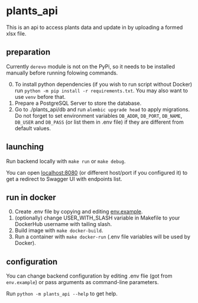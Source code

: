 # plants_api

This is an api to access plants data and update in by uploading a formed xlsx file.

## preparation

Currently `derevo` module is not on the PyPi, so it needs to be installed manually before running folowing
commands.

0. To install python dependencies (if you wish to run script without Docker)
  run `python -m pip install -r requirements.txt`. You may also want to use `venv` before that.
1. Prepare a PostgreSQL Server to store the database.
2. Go to ./plants_api/db and run `alembic upgrade head` to apply migrations. Do not forget to set environment variables
  `DB_ADDR`, `DB_PORT`, `DB_NAME`, `DB_USER` and `DB_PASS` (or list them in .env file) if they are different from
  default values.

## launching

Run backend locally with `make run` or `make debug`.

You can open [localhost:8080](http://localhost:8080) (or different host/port if you configured it)
  to get a redirect to Swagger UI with endpoints list.

## run in docker

0. Create .env file by copying and editing [env.example](env.example).
1. (optionally) change USER_WITH_SLASH variable in Makefile to your DockerHub username with tailing slash.
2. Build image with `make docker-build`.
3. Run a container with `make docker-run` (.env file variables will be used by Docker).

## configuration

You can change backend configuration by editing .env flie (got from `env.example`)
  or pass arguments as command-line parameters.

Run `python -m plants_api --help` to get help.

